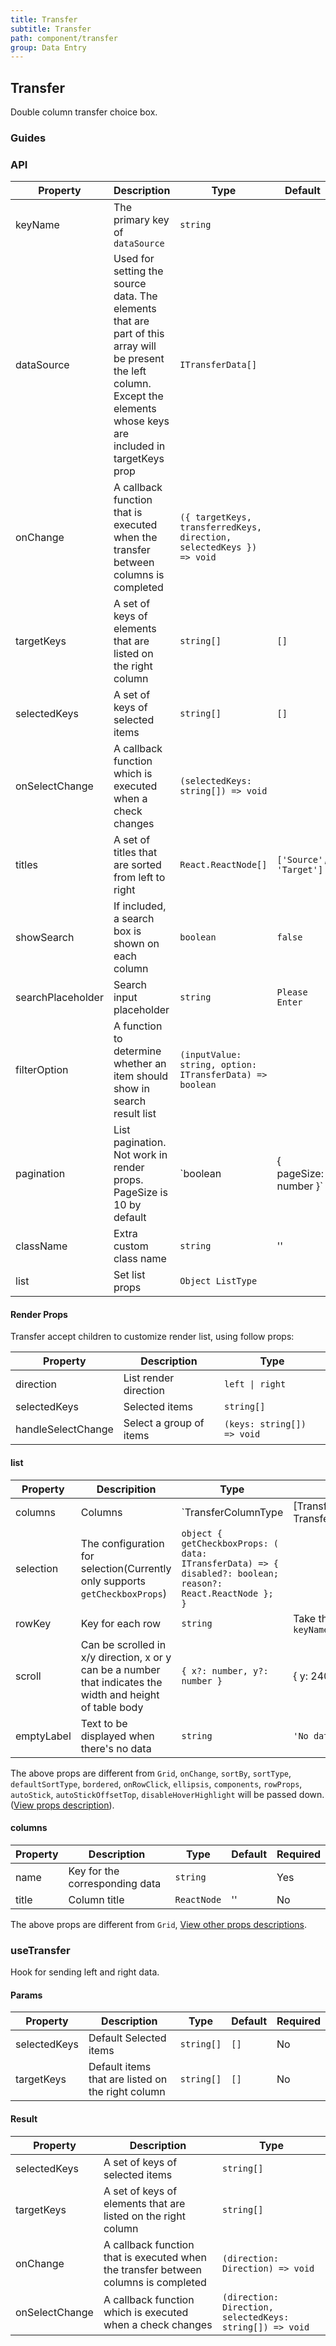 ```yaml
---
title: Transfer
subtitle: Transfer
path: component/transfer
group: Data Entry
---
```


## Transfer

Double column transfer choice box.

### Guides

### API

| Property          | Description                                                                                                                                                                | Type                                                                 | Default                | Alternative | Required |
| ----------------- | -------------------------------------------------------------------------------------------------------------------------------------------------------------------------- | -------------------------------------------------------------------- | ---------------------- | ----------- | -------- |
| keyName           | The primary key of `dataSource`                                                                                                                                            | `string`                                                             |                        |             | Yes      |
| dataSource        | Used for setting the source data. The elements that are part of this array will be present the left column. Except the elements whose keys are included in targetKeys prop | `ITransferData[]`                                                    |                        |             | Yes      |
| onChange          | A callback function that is executed when the transfer between columns is completed                                                                                        | `({ targetKeys, transferredKeys, direction, selectedKeys }) => void` |                        |             | Yes      |
| targetKeys        | A set of keys of elements that are listed on the right column                                                                                                              | `string[]`                                                           | `[]`                   |             | No       |
| selectedKeys      | A set of keys of selected items                                                                                                                                            | `string[]`                                                           | `[]`                   |             | No       |
| onSelectChange    | A callback function which is executed when a check changes                                                                                                                 | `(selectedKeys: string[]) => void`                                   |                        |             | No       |
| titles            | A set of titles that are sorted from left to right                                                                                                                         | `React.ReactNode[]`                                                  | `['Source', 'Target']` |             | No       |
| showSearch        | If included, a search box is shown on each column                                                                                                                          | `boolean`                                                            | `false`                | `true`      | No       |
| searchPlaceholder | Search input placeholder                                                                                                                                                   | `string`                                                             | `Please Enter`         |             | No       |
| filterOption      | A function to determine whether an item should show in search result list                                                                                                  | `(inputValue: string, option: ITransferData) => boolean`             |                        |             | No       |
| pagination        | List pagination. Not work in render props. PageSize is 10 by default                                                                                                       | `boolean | { pageSize: number }`                                     | false                  |             | No       |
| className         | Extra custom class name                                                                                                                                                    | `string`                                                             | ''                     |             | No       |
| list              | Set list props                                                                                                                                                             | `Object ListType`                                                    |                        |             | No       |

#### Render Props

Transfer accept children to customize render list, using follow props:

| Property           | Description             | Type                       |
| ------------------ | ----------------------- | -------------------------- |
| direction          | List render direction   | `left \| right`            |
| selectedKeys       | Selected items          | `string[]`                 |
| handleSelectChange | Select a group of items | `(keys: string[]) => void` |

#### list

| Property   | Descripition                                                                                               | Type                                                                                                       | Default                     | Required |
| ---------- | ---------------------------------------------------------------------------------------------------------- | ---------------------------------------------------------------------------------------------------------- | --------------------------- | -------- |
| columns    | Columns                                                                                                    | `TransferColumnType | [TransferColumnType, TransferColumnType]`                                            |                             | Yes      |
| selection  | The configuration for selection(Currently only supports `getCheckboxProps`)                                | `object { getCheckboxProps: ( data: ITransferData) => { disabled?: boolean; reason?: React.ReactNode }; }` |                             | No       |
| rowKey     | Key for each row                                                                                           | `string`                                                                                                   | Take the value of `keyName` | No       |
| scroll     | Can be scrolled in x/y direction, x or y can be a number that indicates the width and height of table body | `{ x?: number, y?: number }`                                                                               | { y: 240 }                  | No       |
| emptyLabel | Text to be displayed when there's no data                                                                  | `string`                                                                                                   | `'No data'`                 | No       |

The above props are different from `Grid`, `onChange`, `sortBy`, `sortType`, `defaultSortType`, `bordered`, `onRowClick`, `ellipsis`, `components`, `rowProps`, `autoStick`, `autoStickOffsetTop`, `disableHoverHighlight` will be passed down.([View props description](https://youzan.github.io/zent/en/component/grid#api)).

#### columns

| Property | Description                    | Type        | Default | Required |
| -------- | ------------------------------ | ----------- | ------- | -------- |
| name     | Key for the corresponding data | `string`    |         | Yes      |
| title    | Column title                   | `ReactNode` | ''      | No       |

The above props are different from `Grid`, [View other props descriptions](https://youzan.github.io/zent/en/component/grid#columns).

### useTransfer

Hook for sending left and right data.

#### Params

| Property     | Description                                       | Type       | Default | Required |
| ------------ | ------------------------------------------------- | ---------- | ------- | -------- |
| selectedKeys | Default Selected items                            | `string[]` | `[]`    | No       |
| targetKeys   | Default items that are listed on the right column | `string[]` | `[]`    | No       |

#### Result

| Property       | Description                                                                         | Type                                                     |
| -------------- | ----------------------------------------------------------------------------------- | -------------------------------------------------------- |
| selectedKeys   | A set of keys of selected items                                                     | `string[]`                                               |
| targetKeys     | A set of keys of elements that are listed on the right column                       | `string[]`                                               |
| onChange       | A callback function that is executed when the transfer between columns is completed | `(direction: Direction) => void`                         |
| onSelectChange | A callback function which is executed when a check changes                          | `(direction: Direction, selectedKeys: string[]) => void` |
